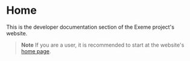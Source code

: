 # Home

This is the developer documentation section of the Exeme project's website.

> **Note** If you are a user, it is recommended to start at the website's [home page](https://skifli.github.io/exeme).